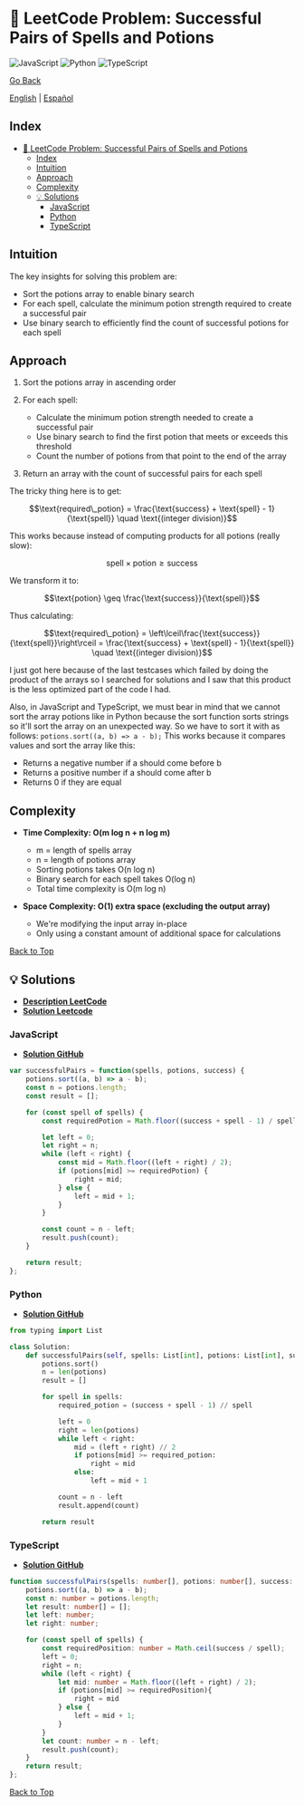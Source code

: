 # 🤔 LeetCode Problem: Successful Pairs of Spells and Potions

![JavaScript](https://img.shields.io/badge/JavaScript-F7DF1E?logo=javascript&logoColor=black)
![Python](https://img.shields.io/badge/Python-3776AB?logo=python&logoColor=white)
![TypeScript](https://img.shields.io/badge/TypeScript-3178C6?logo=typescript&logoColor=white)

[Go Back](../README.md)

[English](./2300.SuccessfulPairsOfSpellsAndPotions.md) | [Español](./2300.SuccessfulPairsOfSpellsAndPotions-es.md)

## Index

- [🤔 LeetCode Problem: Successful Pairs of Spells and Potions](#-leetcode-problem-successful-pairs-of-spells-and-potions)
  - [Index](#index)
  - [Intuition](#intuition)
  - [Approach](#approach)
  - [Complexity](#complexity)
  - [💡 Solutions](#-solutions)
    - [JavaScript](#javascript)
    - [Python](#python)
    - [TypeScript](#typescript)

## Intuition

The key insights for solving this problem are:

- Sort the potions array to enable binary search
- For each spell, calculate the minimum potion strength required to create a successful pair
- Use binary search to efficiently find the count of successful potions for each spell

## Approach

1. Sort the potions array in ascending order
2. For each spell:

    - Calculate the minimum potion strength needed to create a successful   pair
    - Use binary search to find the first potion that meets or exceeds  this threshold
    - Count the number of potions from that point to the end of the array

3. Return an array with the count of successful pairs for each spell

The tricky thing here is to get:

$$\text{required\_potion} = \frac{\text{success} + \text{spell} - 1}{\text{spell}} \quad \text{(integer division)}$$

This works because instead of computing products for all potions (really slow):

$$\text{spell} \times \text{potion} \geq \text{success}$$

We transform it to:

$$\text{potion} \geq \frac{\text{success}}{\text{spell}}$$

Thus calculating:

  $$\text{required\_potion} = \left\lceil\frac{\text{success}}{\text{spell}}\right\rceil = \frac{\text{success} + \text{spell} - 1}{\text{spell}} \quad \text{(integer division)}$$

I just got here because of the last testcases which failed by doing the product of the arrays so I searched for solutions and I saw that this product is the less optimized part of the code I had.

Also, in JavaScript and TypeScript, we must bear in mind that we cannot sort the array potions like in Python because the sort function sorts strings so it'll sort the array on an unexpected way. So we have to sort it with as follows:
`potions.sort((a, b) => a - b);`
This works because it compares values and sort the array like this:

- Returns a negative number if a should come before b
- Returns a positive number if a should come after b
- Returns 0 if they are equal

## Complexity

- **Time Complexity: O(m log n + n log m)**

  - m = length of spells array
  - n = length of potions array
  - Sorting potions takes O(n log n)
  - Binary search for each spell takes O(log n)
  - Total time complexity is O(m log n)

- **Space Complexity: O(1) extra space (excluding the output array)**

  - We're modifying the input array in-place
  - Only using a constant amount of additional space for calculations

[Back to Top](#index)

## 💡 Solutions

- **[Description LeetCode](https://leetcode.com/problems/successful-pairs-of-spells-and-potions/description/)**
- **[Solution Leetcode](https://leetcode.com/problems/successful-pairs-of-spells-and-potions/solutions/6585828/python-solution-division-no-libraries/)**

### JavaScript

- **[Solution GitHub](../solutions/JavaScript/2300.SuccessfulPairsOfSpellsAndPotions.js)**

```javascript
var successfulPairs = function(spells, potions, success) {
    potions.sort((a, b) => a - b);
    const n = potions.length;
    const result = [];

    for (const spell of spells) {
        const requiredPotion = Math.floor((success + spell - 1) / spell);

        let left = 0;
        let right = n;
        while (left < right) {
            const mid = Math.floor((left + right) / 2);
            if (potions[mid] >= requiredPotion) {
                right = mid;
            } else {
                left = mid + 1;
            }
        }

        const count = n - left;
        result.push(count);
    }

    return result;
};
```

### Python

- **[Solution GitHub](../solutions/Python/2300.SuccessfulPairsOfSpellsAndPotions.py)**

```python
from typing import List

class Solution:
    def successfulPairs(self, spells: List[int], potions: List[int], success: int) -> List[int]:
        potions.sort()
        n = len(potions)
        result = []

        for spell in spells:
            required_potion = (success + spell - 1) // spell

            left = 0
            right = len(potions)
            while left < right:
                mid = (left + right) // 2
                if potions[mid] >= required_potion:
                    right = mid
                else:
                    left = mid + 1

            count = n - left
            result.append(count)

        return result
```

### TypeScript

- **[Solution GitHub](../solutions/TypeScript/2300.SuccessfulPairsOfSpellsAndPotions.ts)**

```typescript
function successfulPairs(spells: number[], potions: number[], success: number): number[] {
    potions.sort((a, b) => a - b);
    const n: number = potions.length;
    let result: number[] = [];
    let left: number;
    let right: number;

    for (const spell of spells) {
        const requiredPosition: number = Math.ceil(success / spell);
        left = 0;
        right = n;
        while (left < right) {
            let mid: number = Math.floor((left + right) / 2);
            if (potions[mid] >= requiredPosition){
                right = mid
            } else {
                left = mid + 1;
            }
        }
        let count: number = n - left;
        result.push(count);
    }
    return result;
};
```

[Back to Top](#index)
